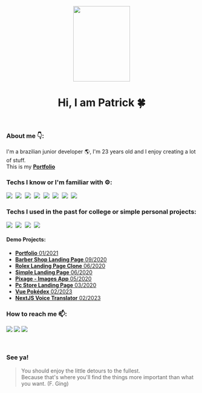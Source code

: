<p align="center">
  <img width="150" height="200" src="https://octodex.github.com/images/ironcat.jpg">
</p>

<div align="center">
 
  # Hi, I am Patrick 🍀
  
</div>
<br>

### About me 👇:
  I'm a brazilian junior developer 🌎, I'm 23 years old and I enjoy creating a lot of stuff.<br/>
  This is my [**Portfolio**](https://patrickpontes44.github.io/PortfolioReact/)
  
### Techs I know or I'm familiar with ⚙:
<pre>
<img src="https://img.shields.io/badge/html5%20-%23E34F26.svg?&style=for-the-badge&logo=html5&logoColor=white"/> <img src="https://img.shields.io/badge/css3%20-%231572B6.svg?&style=for-the-badge&logo=css3&logoColor=white"/> <img src="https://img.shields.io/badge/javascript%20-%23323330.svg?&style=for-the-badge&logo=javascript&logoColor=%23F7DF1E"/> <img src="https://img.shields.io/badge/react%20-%2320232a.svg?&style=for-the-badge&logo=react&logoColor=%2361DAFB"/> <img src="https://img.shields.io/badge/node.js%20-%2343853D.svg?&style=for-the-badge&logo=node.js&logoColor=white"/> <img src="https://img.shields.io/badge/python%20-%2314354C.svg?&style=for-the-badge&logo=python&logoColor=white"/> <img src="https://img.shields.io/badge/express.js%20-%23404d59.svg?&style=for-the-badge"/> <img src="https://img.shields.io/badge/redux%20-%23593d88.svg?&style=for-the-badge&logo=redux&logoColor=white"/> 
</pre>

### Techs I used in the past for college or simple personal projects:
<pre>
<img src="https://img.shields.io/badge/c%23%20-%23239120.svg?&style=for-the-badge&logo=c-sharp&logoColor=white"/> <img src="https://img.shields.io/badge/php-%23777BB4.svg?&style=for-the-badge&logo=php&logoColor=white"/> <img src="https://img.shields.io/badge/shell_script%20-%23121011.svg?&style=for-the-badge&logo=gnu-bash&logoColor=white"/> <img src="https://img.shields.io/badge/unity%20-%23100000.svg?&style=for-the-badge&logo=unity&logoColor=white"/>
</pre>

#### Demo Projects:
  - [**Portfolio** 01/2021](https://patrickpontes44.github.io/PortfolioReact/)
  - [**Barber Shop Landing Page** 09/2020](https://patrickpontes44.github.io/barbearia-landingpage/)
  - [**Rolex Landing Page Clone** 06/2020](https://patrickpontes44.github.io/RolexLandingPage/)
  - [**Simple Landing Page** 06/2020](https://patrickpontes44.github.io/LandingPage2/)
  - [**Pixage - Images App** 05/2020](https://patrickpontes44.github.io/Pixage/)
  - [**Pc Store Landing Page** 03/2020](https://patrickpontes44.github.io/PcStoreTemplate/)
  - [**Vue Pokédex** 02/2023](https://patrickpontes44.github.io/pokedex-vue/)
  - [**NextJS Voice Translator** 02/2023](https://patrickpontes44.github.io/voice-translator/)
  


### How to reach me 📫:
  [<img src="https://img.shields.io/badge/linkedin-%230077B5.svg?&style=for-the-badge&logo=linkedin&logoColor=white"/>](https://linkedin.com/in/patrick-pontes
)
  [<img src="https://img.shields.io/badge/Codepen-000000?&style=for-the-badge&logo=codepen&logoColor=white"/>](https://codepen.io/patrickpontes44)
  [<img src="https://img.shields.io/badge/instagram-%23E4405F.svg?&style=for-the-badge&logo=instagram&logoColor=white"/>](https://www.instagram.com/patrick.d.pontes/)
  
<br/>

### See ya!

> You should enjoy the little detours to the fullest.<br/> Because that's where you'll find the things more important than what you want. (F. Ging)


<!--
**PatrickPontes44/PatrickPontes44** is a ✨ _special_ ✨ repository because its `README.md` (this file) appears on your GitHub profile.

Here are some ideas to get you started:

- 🔭 I’m currently working on ...
- 🌱 I’m currently learning ...
- 👯 I’m looking to collaborate on ...
- 🤔 I’m looking for help with ...
- 💬 Ask me about ...
- 📫 How to reach me: ...
- 😄 Pronouns: ...
- ⚡ Fun fact: ...
-->

